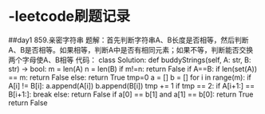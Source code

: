 # -leetcode刷题记录
##day1
859.亲密字符串
题解：首先判断字符串A、B长度是否相等，然后判断A、B是否相等。如果相等，判断A中是否有相同元素；如果不等，判断能否交换两个字母使A、B相等
代码：
class Solution:
    def buddyStrings(self, A: str, B: str) -> bool:
        m = len(A)
        n = len(B)
        if m!=n:
          return False
        if A==B:
            if len(set(A)) == m:
                return False
            else:
                return True 
        tmp=0
        a = []
        b = []
        for i in range(m):
            if A[i] != B[i]:
                a.append(A[i])
                b.append(B[i])
                tmp += 1
                if tmp == 2:
                    if A[i+1:] == B[i+1:]:
                        break
                    else:
                        return False
        if a[0] == b[1] and a[1] == b[0]:
            return True            
        return False

